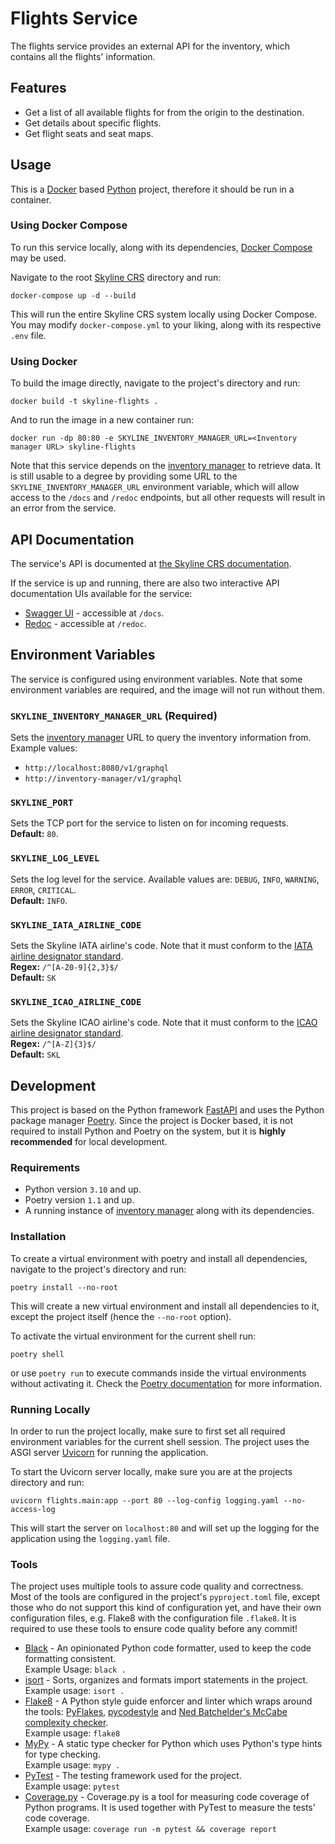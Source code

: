 # Flights Service

The flights service provides an external API for the inventory, which contains all the flights' information.


## Features
- Get a list of all available flights for from the origin to the destination.
- Get details about specific flights.
- Get flight seats and seat maps.


## Usage
This is a [Docker](https://www.docker.com/) based [Python](https://www.python.org/) project, therefore it should be run in a container.  

### Using Docker Compose
To run this service locally, along with its dependencies, [Docker Compose](https://github.com/docker/compose) may be used.

Navigate to the root [Skyline CRS](https://github.com/idos2002/skyline-crs) directory and run:
```
docker-compose up -d --build
```

This will run the entire Skyline CRS system locally using Docker Compose. You may modify `docker-compose.yml` to your liking, along with its respective `.env` file.

### Using Docker

To build the image directly, navigate to the project's directory and run:
```
docker build -t skyline-flights .
```

And to run the image in a new container run:
```
docker run -dp 80:80 -e SKYLINE_INVENTORY_MANAGER_URL=<Inventory manager URL> skyline-flights
```

Note that this service depends on the [inventory manager](https://github.com/idos2002/skyline-crs/tree/master/services/inventory-manager) to retrieve data. It is still usable to a degree by providing some URL to the `SKYLINE_INVENTORY_MANAGER_URL` environment variable, which will allow access to the `/docs` and `/redoc` endpoints, but all other requests will result in an error from the service.


## API Documentation
The service's API is documented at [the Skyline CRS documentation](https://idos2002.github.io/skyline-crs/services/flights/).

If the service is up and running, there are also two interactive API documentation UIs available for the service:
- [Swagger UI](https://swagger.io/tools/swagger-ui/) - accessible at `/docs`.
- [Redoc](https://github.com/Redocly/redoc) - accessible at `/redoc`.


## Environment Variables
The service is configured using environment variables. Note that some environment variables are required, and the image will not run without them.

### `SKYLINE_INVENTORY_MANAGER_URL` (Required)
Sets the [inventory manager](https://github.com/idos2002/skyline-crs/tree/master/services/inventory-manager) URL to query the inventory information from.  
Example values:
- `http://localhost:8080/v1/graphql`
- `http://inventory-manager/v1/graphql`

### `SKYLINE_PORT`
Sets the TCP port for the service to listen on for incoming requests.  
**Default:** `80`.

### `SKYLINE_LOG_LEVEL`
Sets the log level for the service. Available values are: `DEBUG`, `INFO`, `WARNING`, `ERROR`, `CRITICAL`.  
**Default:** `INFO`.

### `SKYLINE_IATA_AIRLINE_CODE`
Sets the Skyline IATA airline's code. Note that it must conform to the [IATA airline designator standard](https://en.wikipedia.org/wiki/Airline_codes#IATA_airline_designator).  
**Regex:** `/^[A-Z0-9]{2,3}$/`  
**Default:** `SK`

### `SKYLINE_ICAO_AIRLINE_CODE`
Sets the Skyline ICAO airline's code. Note that it must conform to the [ICAO airline designator standard](https://en.wikipedia.org/wiki/Airline_codes#ICAO_airline_designator).  
**Regex:** `/^[A-Z]{3}$/`  
**Default:** `SKL`


## Development
This project is based on the Python framework [FastAPI](https://fastapi.tiangolo.com/) and uses the Python package manager [Poetry](https://python-poetry.org/). Since the project is Docker based, it is not required to install Python and Poetry on the system, but it is **highly recommended** for local development.

### Requirements
- Python version `3.10` and up.
- Poetry version `1.1` and up.
- A running instance of [inventory manager](https://github.com/idos2002/skyline-crs/tree/master/services/inventory-manager) along with its dependencies.

### Installation
To create a virtual environment with poetry and install all dependencies, navigate to the project's directory and run:
```
poetry install --no-root
```

This will create a new virtual environment and install all dependencies to it, except the project itself (hence the `--no-root` option).

To activate the virtual environment for the current shell run:
```
poetry shell
```
or use `poetry run` to execute commands inside the virtual environments without activating it. Check the [Poetry documentation](https://python-poetry.org/docs/master/basic-usage/#using-your-virtual-environment) for more information.

### Running Locally
In order to run the project locally, make sure to first set all required environment variables for the current shell session.
The project uses the ASGI server [Uvicorn](https://www.uvicorn.org/) for running the application.

To start the Uvicorn server locally, make sure you are at the projects directory and run:
```
uvicorn flights.main:app --port 80 --log-config logging.yaml --no-access-log
```
This will start the server on `localhost:80` and will set up the logging for the application using the `logging.yaml` file.

### Tools
The project uses multiple tools to assure code quality and correctness. Most of the tools are configured in the project's `pyproject.toml` file, except those who do not support this kind of configuration yet, and have their own configuration files, e.g. Flake8 with the configuration file `.flake8`. It is required to use these tools to ensure code quality before any commit!

- [Black](https://black.readthedocs.io/en/stable/) - An opinionated Python code formatter, used to keep the code formatting consistent.  
  Example Usage: `black .`
- [isort](https://pycqa.github.io/isort/) - Sorts, organizes and formats import statements in the project.  
  Example usage: `isort .`
- [Flake8](https://flake8.pycqa.org/en/latest/) - A Python style guide enforcer and linter which wraps around the tools: [PyFlakes](https://pypi.org/project/pyflakes/), [pycodestyle](https://pypi.org/project/pycodestyle/) and [Ned Batchelder's McCabe complexity checker](https://github.com/PyCQA/mccabe).  
  Example usage: `flake8`
- [MyPy](https://mypy.readthedocs.io/en/stable/) - A static type checker for Python which uses Python's type hints for type checking.  
  Example usage: `mypy .`
- [PyTest](https://docs.pytest.org/en/6.2.x/) - The testing framework used for the project.  
  Example usage: `pytest`
- [Coverage.py](https://coverage.readthedocs.io/en/6.2/) - Coverage.py is a tool for measuring code coverage of Python programs. It is used together with PyTest to measure the tests' code coverage.  
  Example usage: `coverage run -m pytest && coverage report`
